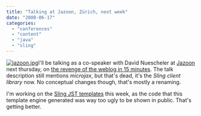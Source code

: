 ```yaml
---
title: "Talking at Jazoon, Zürich, next week"
date: "2008-06-17"
categories: 
  - "conferences"
  - "content"
  - "java"
  - "sling"
---
```


[![jazoon.jpg](images/jazoon.jpg)](http://jazoon.com)I'll be talking as a co-speaker with David Nuescheler at [Jazoon](http://jazoon.com/) next thursday, on [the revenge of the weblog in 15 minutes](http://jazoon.com/jazoon08/en/conference/presentationdetails.html?type=sid&detail=3140). The talk description still mentions _microjax_, but that's dead, it's the _Sling client library_ now. No conceptual changes though, that's mostly a renaming.

I'm working on the [Sling JST templates](https://issues.apache.org/jira/browse/SLING-466) this week, as the code that this template engine generated was way too ugly to be shown in public. That's getting better.
